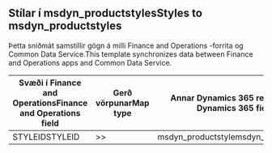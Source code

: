 ## <a name="styles-to-msdyn_productstyles"></a><span data-ttu-id="0a084-101">Stílar í msdyn_productstyles</span><span class="sxs-lookup"><span data-stu-id="0a084-101">Styles to msdyn_productstyles</span></span>

<span data-ttu-id="0a084-102">Þetta sniðmát samstillir gögn á milli Finance and Operations -forrita og Common Data Service.</span><span class="sxs-lookup"><span data-stu-id="0a084-102">This template synchronizes data between Finance and Operations apps and Common Data Service.</span></span>

<span data-ttu-id="0a084-103">Svæði í Finance and Operations</span><span class="sxs-lookup"><span data-stu-id="0a084-103">Finance and Operations field</span></span> | <span data-ttu-id="0a084-104">Gerð vörpunar</span><span class="sxs-lookup"><span data-stu-id="0a084-104">Map type</span></span> | <span data-ttu-id="0a084-105">Annar Dynamics 365 reitur</span><span class="sxs-lookup"><span data-stu-id="0a084-105">Other Dynamics 365 field</span></span> | <span data-ttu-id="0a084-106">Sjálfgildi</span><span class="sxs-lookup"><span data-stu-id="0a084-106">Default value</span></span>
---|---|---|---
<span data-ttu-id="0a084-107">STYLEID</span><span class="sxs-lookup"><span data-stu-id="0a084-107">STYLEID</span></span> | >> | <span data-ttu-id="0a084-108">msdyn_productstyle</span><span class="sxs-lookup"><span data-stu-id="0a084-108">msdyn_productstyle</span></span> | 

